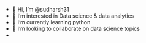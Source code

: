- 👋 Hi, I’m @sudharsh31
- 👀 I’m interested in Data science & data analytics 
- 🌱 I’m currently learning python 
- 💞️ I’m looking to collaborate on data science topics 
-

<!---
sudharsh31/sudharsh31 is a ✨ special ✨ repository because its `README.md` (this file) appears on your GitHub profile.
You can click the Preview link to take a look at your changes.
--->
